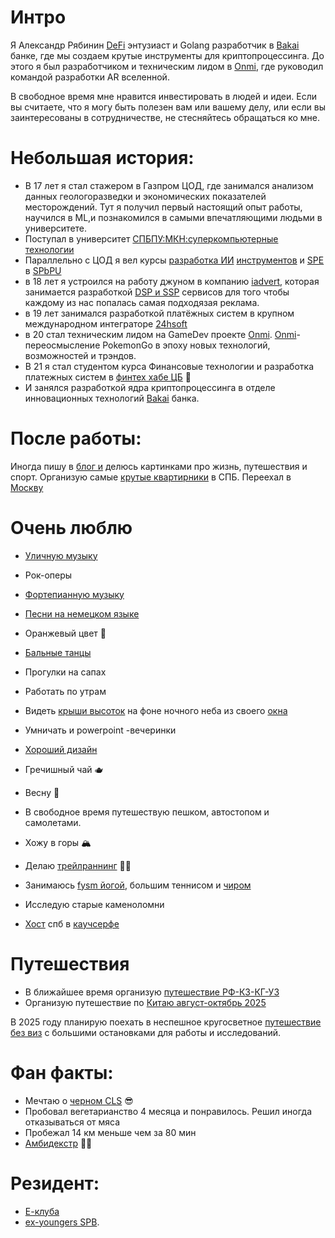 # Интро

Я Александр Рябинин 
[DeFi](https://www.finam.ru/publications/item/chto-takoe-decentralizovannye-finansy-defi-20230311-214400/) энтузиаст
и Golang разработчик в [Bakai](https://www.bakai.kg/) банке, где мы создаем крутые инструменты для криптопроцессинга. 
До этого я был разработчиком и техническим лидом в [Onmi](http://onmi.io/), где руководил командой разработки AR вселенной.

В свободное время мне нравится инвестировать в людей и идеи. 
Если вы считаете, что я могу быть полезен вам или вашему делу, или если вы заинтересованы в сотрудничестве, не стесняйтесь обращаться ко мне.

# Небольшая история:
- В 17 лет я стал стажером в Газпром ЦОД, где занимался анализом данных геологоразведки и экономических показателей месторождений. 
Тут я получил первый настоящий опыт работы, научился в ML,и познакомился в самыми впечатляющими людьми в университете.
- Поступал в университет  [СПБПУ:МКН:суперкомпьютерные технологии](https://iccs.spbstu.ru/edu/02.03.01/02.03.01_01/)
- Параллельно с ЦОД я вел курсы [разработка ИИ](https://vk.com/russian_makers?w=wall-212283862_1517) [инструментов](https://vk.com/russian_makers?w=wall-212283862_1517) и [SPE](https://vk.com/russian_makers?z=photo-47408159_457244042%2Fwall-47408159_5766) в [SPbPU](https://english.spbstu.ru/university/)
- в 18 лет я устроился на работу джуном в компанию [iadvert](https://i-advert.biz/), которая занимается разработкой [DSP и SSP](https://www.byyd.me/ru/blog/2021/09/dsp-and-ssp/) сервисов для того чтобы каждому из нас попалась самая подходязая реклама.
- в 19 лет занимался разработкой платёжных систем в крупном международном интеграторе [24hsoft](https://24hsoft.com/)
- в 20 стал техническим лидом на GameDev проекте [Onmi](http://onmi.io/). [Onmi](http://onmi.io/)-переосмысление PokemonGo в эпоху новых технологий, возможностей и трэндов.
- В 21 я стал студентом курса Финансовые технологии и разработка платежных систем в  [финтех хабе ЦБ](https://cbr.ru/fintech/fin_hub) 🤍
- И занялся разработкой ядра криптопроцессинга в отделе инновационных технологий   [Bakai](https://www.bakai.kg/en/) банка.

# После работы:
Иногда пишу в [блог и](https://t.me/stopSidet) делюсь картинками про жизнь, путешествия и  спорт.
Организую самые [крутые квартирники](https://t.me/stopSidet/70) в СПБ.
Переехал в [Москву](https://2gis.ru/moscow/geo/4504505865469969/37.594944,55.736140)

# Очень люблю
- [Уличную музыку](https://www.youtube.com/watch?v=IUSGALITxVk)
- Рок-оперы
- [Фортепианную музыку](https://music.yandex.ru/album/22040170/track/103201479?utm_source=desktop&utm_medium=copy_link)
- [Песни на немецком языке](https://music.yandex.ru/users/ryabininaleck/playlists/1036?utm_source=web&utm_medium=copy_link)
- Оранжевый цвет 🦧
- [Бальные танцы](https://vk.com/ballassociation)
- Прогулки на сапах
- Работать по утрам
- Видеть [крыши высоток](https://t.me/stopSidet/147) на фоне ночного неба из своего [окна](https://t.me/stopSidet/66)
- Умничать и powerpoint -вечеринки
- [Хороший дизайн](/)
- Гречишный чай 🫖
- Весну 🌱

- В свободное время путешествую пешком, автостопом и самолетами.
- Хожу в горы 🏔
- Делаю [трейлраннинг](https://www.sportmaster.ru/media/articles/33543129/?utm_referrer=https://yandex.ru/) 🏃‍♂️
- Занимаюсь [fysm йогой](https://youtu.be/IyQuAJgpozs?si=9rhKXao4DplmAoaX), большим теннисом и [чиром](https://t.me/stopSidet/18)
- Исследую старые каменоломни
- [Хост](https://www.couchsurfing.com/people/alexander-ruabinin) спб в [каучсерфе](https://about.couchsurfing.com/about/how-it-works/)

# Путешествия
- В ближайшее время организую [путешествие РФ-КЗ-КГ-УЗ](https://t.me/c/2165683820/42211)
- Организую путешествие по [Китаю август-октябрь 2025](https://t.me/+ju2VbMipGn82ZmE6)

В 2025 году планирую поехать в неспешное кругосветное [путешествие без виз](https://yandex.ru/maps/?ll=27.249969%2C2.725179&mode=usermaps&source=constructorLink&um=constructor%3A5379bee213dd0dd2a594a7d5b61cbff13decf7bfefe4d635ceeaf48ea129bf1a&z=2.4) с большими остановками для работы и исследований.

# Фан факты:
- Мечтаю о [черном CLS](https://www.mercedes-benz.ca/en/vehicles/class/cls/coupe/type-amg) 😎
- Пробовал вегетарианство 4 месяца и понравилось. Решил иногда отказываться от мяса
- Пробежал 14 км меньше чем за 80 мин
- [Амбидекстр](https://4brain.ru/blog/ambidekstr-pravsha-i-levsha-odnovremenno-kak-eto-i-mozhno-li-nauchitsya/) 🤟🤚


# Резидент:
- [Е-клуба](https://t.me/votyakov_ar_life/2370)
- [ex-youngers SPB](https://vk.com/youngerspb).
